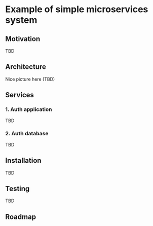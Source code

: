 # Example of simple microservices system

## Motivation
TBD

## Architecture
Nice picture here (TBD)

## Services

### 1. Auth application
TBD

### 2. Auth database
TBD

## Installation
TBD

## Testing
TBD

## Roadmap
